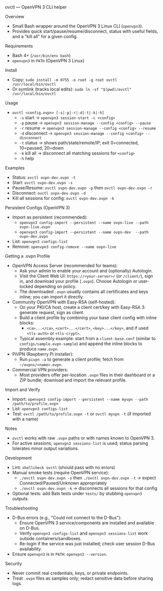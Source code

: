 ovctl — OpenVPN 3 CLI helper

Overview
- Small Bash wrapper around the OpenVPN 3 Linux CLI (`openvpn3`).
- Provides quick start/pause/resume/disconnect, status with useful fields, and a "kill all" for a given config.

Requirements
- Bash 4+ (`/usr/bin/env bash`)
- `openvpn3` in `PATH` (OpenVPN 3 Linux)

Install
- Copy: `sudo install -m 0755 -o root -g root ovctl /usr/local/bin/ovctl`
- Or symlink (tracks local edits): `sudo ln -sf "$(pwd)/ovctl" /usr/local/bin/ovctl`

Usage
- `ovctl <config.ovpn> [-s|-p|-r|-d|-t|-k|-h]`
  - `-s` start         → `openvpn3 session-start -c <config>`
  - `-p` pause         → `openvpn3 session-manage --config <config> --pause`
  - `-r` resume        → `openvpn3 session-manage --config <config> --resume`
  - `-d` disconnect    → `openvpn3 session-manage --config <config> --disconnect`
  - `-t` status        → shows path/state/remote/IP; exit 0=connected, 10=paused, 20=down
  - `-k` kill all      → disconnect all matching sessions for `<config>`
  - `-h` help

Examples
- Status: `ovctl ovpn-dev.ovpn -t`
- Start: `ovctl ovpn-dev.ovpn -s`
- Pause/Resume: `ovctl ovpn-dev.ovpn -p` then `ovctl ovpn-dev.ovpn -r`
- Disconnect: `ovctl ovpn-dev.ovpn -d`
- Kill all sessions for config: `ovctl ovpn-dev.ovpn -k`

Persistent Configs (OpenVPN 3)
- Import as persistent (recommended):
  - `openvpn3 config-import --persistent --name ovpn-live --path ovpn-live.ovpn`
  - `openvpn3 config-import --persistent --name ovpn-dev  --path ovpn-dev.ovpn`
- List: `openvpn3 configs-list`
- Remove: `openvpn3 config-remove --name ovpn-live`

Getting a .ovpn Profile
- OpenVPN Access Server (recommended for teams):
  - Ask your admin to enable your account and (optionally) Autologin.
  - Visit the Client Web UI: `https://<your-server>/` (or `/client/`), sign in, and download your profile (`.ovpn`). Choose Autologin or user-locked depending on policy.
  - The downloaded `.ovpn` usually contains all certificates and keys inline; you can import it directly.
- Community OpenVPN with Easy-RSA (self-hosted):
  - On your PKI/CA host, create a client cert/key with Easy-RSA 3: generate request, sign as client.
  - Build a client profile by combining your base client config with inline blocks:
    - `<ca>...</ca>`, `<cert>...</cert>`, `<key>...</key>`, and if used `<tls-auth>` or `<tls-crypt>`.
  - Typical assembly example: start from a `client-base.conf` (similar to `configs/sample.ovpn-sample`) and append the inline blocks to produce `name.ovpn`.
- PiVPN (Raspberry Pi installer):
  - Run `pivpn -a` to generate a client profile; fetch from `~/ovpns/<name>.ovpn`.
- Commercial VPN providers:
  - Most providers offer per-location `.ovpn` files in their dashboard or a ZIP bundle; download and import the relevant profile.

Import and Verify
- Import: `openvpn3 config-import --persistent --name myvpn --path /path/to/profile.ovpn`
- List: `openvpn3 configs-list`
- Test: `ovctl /path/to/profile.ovpn -t` or `ovctl myvpn -t` (if imported with a name)

Notes
- `ovctl` works with raw `.ovpn` paths or with names known to OpenVPN 3.
- For active sessions, `openvpn3 sessions-list` is used; status parsing tolerates minor output variations.

Development
- Lint: `shellcheck ovctl` (should pass with no errors)
- Manual smoke tests (require OpenVPN service):
  - `./ovctl ovpn-dev.ovpn -s` then `./ovctl ovpn-dev.ovpn -t` → expect Connected/Paused/Unknown appropriately
  - `./ovctl ovpn-dev.ovpn -k` → disconnects all sessions for that config
- Optional tests: add Bats tests under `tests/` by stubbing `openvpn3` outputs.

Troubleshooting
- D-Bus errors (e.g., "Could not connect to the D-Bus"):
  - Ensure OpenVPN 3 service/components are installed and available on D-Bus.
  - Verify `openvpn3 configs-list` and `openvpn3 sessions-list` work outside containers/sandboxes.
  - Re-login if the service was just installed; check user session D-Bus availability.
- Ensure `openvpn3` is in `PATH`: `openvpn3 --version`.

Security
- Never commit real credentials, keys, or private endpoints.
- Treat `.ovpn` files as samples only; redact sensitive data before sharing logs.
